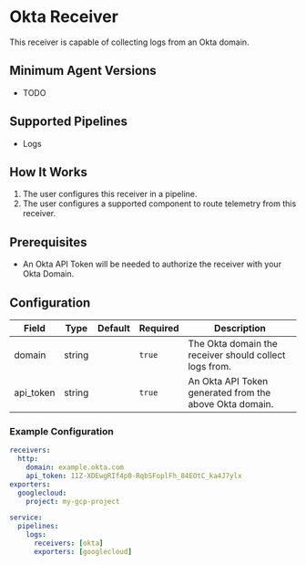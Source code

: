 # Okta Receiver
This receiver is capable of collecting logs from an Okta domain.

## Minimum Agent Versions
- TODO

## Supported Pipelines
- Logs

## How It Works
1. The user configures this receiver in a pipeline.
2. The user configures a supported component to route telemetry from this receiver.

## Prerequisites
- An Okta API Token will be needed to authorize the receiver with your Okta Domain.

## Configuration
| Field                | Type      | Default          | Required | Description                                                                                                                                                                            |
|----------------------|-----------|------------------|----------|----------------------------------------------------------------------------------------------------------------------------------------------------------------------------------------|
| domain             |  string   |                  | `true`   | The Okta domain the receiver should collect logs from.                                                                                         |
| api_token                 |  string   |                  | `true`  | An Okta API Token generated from the above Okta domain.

### Example Configuration
```yaml
receivers:
  http:
    domain: example.okta.com
    api_token: 11Z-XDEwgRIf4p0-RqbSFoplFh_84EOtC_ka4J7ylx
exporters:
  googlecloud:
    project: my-gcp-project

service:
  pipelines:
    logs:
      receivers: [okta]
      exporters: [googlecloud]
```
